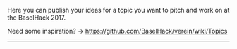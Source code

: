 Here you can publish your ideas for a topic you want to pitch and work on at the BaselHack 2017.

Need some inspiration? -> https://github.com/BaselHack/verein/wiki/Topics
***
